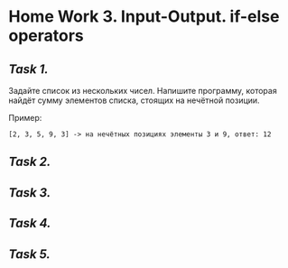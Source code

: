 # **Home Work 3. Input-Output. if-else operators**
## *Task 1.*
Задайте список из нескольких чисел. Напишите программу, которая найдёт сумму элементов списка, стоящих на нечётной позиции.

Пример:

    [2, 3, 5, 9, 3] -> на нечётных позициях элементы 3 и 9, ответ: 12
## *Task 2.*

## *Task 3.*

## *Task 4.*

## *Task 5.*
